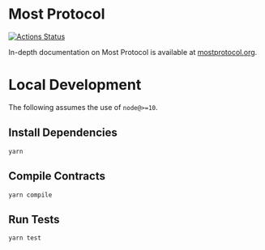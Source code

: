 # Most Protocol

[![Actions Status](https://github.com/MostProtocol/most-core/workflows/CI/badge.svg)](https://github.com/MostProtocol/most-core/actions)

In-depth documentation on Most Protocol is available at [mostprotocol.org](https://mostprotocol.org).

# Local Development

The following assumes the use of `node@>=10`.

## Install Dependencies

`yarn`

## Compile Contracts

`yarn compile`

## Run Tests

`yarn test`
